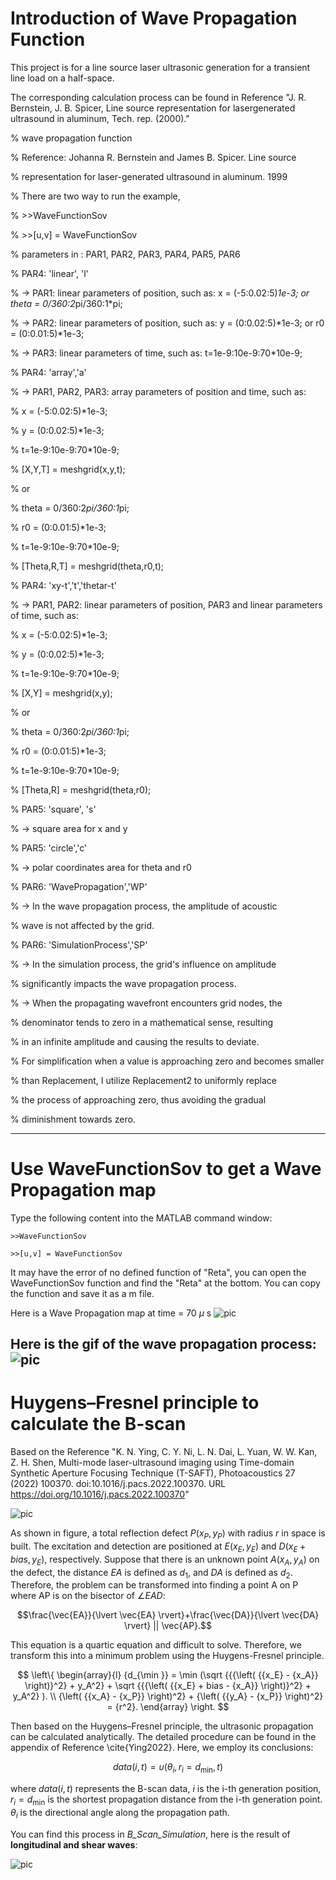 # Introduction of Wave Propagation Function
This project is for a line source laser ultrasonic generation for a transient line load on a half-space. 

The corresponding calculation process can be found in Reference "J. R. Bernstein, J. B. Spicer, Line source representation for lasergenerated ultrasound in aluminum, Tech. rep. (2000)."

% wave propagation function 

% Reference: Johanna R. Bernstein and James B. Spicer. Line source

% representation for laser-generated ultrasound in aluminum. 1999

% There are two way to run the example,

%   >>WaveFunctionSov

%   >>[u,v] = WaveFunctionSov

% parameters in : PAR1, PAR2, PAR3, PAR4, PAR5, PAR6

% PAR4: 'linear', 'l'

%           -> PAR1: linear parameters of position, such as: x = (-5:0.02:5)*1e-3; or theta = 0/360:2*pi/360:1*pi;

%           -> PAR2: linear parameters of position, such as: y = (0:0.02:5)*1e-3; or r0 = (0:0.01:5)*1e-3;

%           -> PAR3: linear parameters of time, such as: t=1e-9:10e-9:70*10e-9;

% PAR4: 'array','a'

%           -> PAR1, PAR2, PAR3: array parameters of position and time, such as: 

%                     x = (-5:0.02:5)*1e-3;

%                     y = (0:0.02:5)*1e-3;

%                     t=1e-9:10e-9:70*10e-9;

%                     [X,Y,T] = meshgrid(x,y,t);

%                 or 

%                     theta = 0/360:2*pi/360:1*pi;

%                     r0 = (0:0.01:5)*1e-3;

%                     t=1e-9:10e-9:70*10e-9;

%                     [Theta,R,T] = meshgrid(theta,r0,t);

% PAR4: 'xy-t','t','thetar-t'

%           -> PAR1, PAR2: linear parameters of position, PAR3 and linear parameters of time, such as:

%                     x = (-5:0.02:5)*1e-3;

%                     y = (0:0.02:5)*1e-3;

%                     t=1e-9:10e-9:70*10e-9;

%                     [X,Y] = meshgrid(x,y);

%                 or 

%                     theta = 0/360:2*pi/360:1*pi;

%                     r0 = (0:0.01:5)*1e-3;

%                     t=1e-9:10e-9:70*10e-9;

%                     [Theta,R] = meshgrid(theta,r0);

% PAR5: 'square', 's'

%           -> square area for x and y

% PAR5: 'circle','c'

%           -> polar coordinates area for theta and r0

% PAR6: 'WavePropagation','WP'

%           -> In the wave propagation process, the amplitude of acoustic 

%              wave is not affected by the grid.

% PAR6: 'SimulationProcess','SP'

%           -> In the simulation process, the grid's influence on amplitude

%              significantly impacts the wave propagation process.

%           -> When the propagating wavefront encounters grid nodes, the 

%              denominator tends to zero in a mathematical sense, resulting

%              in an infinite amplitude and causing the results to deviate.

%              For simplification when a value is approaching zero and becomes smaller 

%              than Replacement, I utilize Replacement2 to uniformly replace

%              the process of approaching zero, thus avoiding the gradual 

%              diminishment towards zero.


---
# Use WaveFunctionSov to get a Wave Propagation map
Type the following content into the MATLAB command window:

`>>WaveFunctionSov`

`>>[u,v] = WaveFunctionSov`

It may have the error of no defined function of "Reta", you can open the WaveFunctionSov function and find the "Reta" at the bottom. You can copy the function and save it as a m file.

Here is a Wave Propagation map at time = 70 $\mu$ s
![pic](https://github.com/XueWuuuu/img_folder/blob/main/FigA1.png)   

Here is the gif of the wave propagation process:
![pic](https://github.com/XueWuuuu/img_folder/blob/main/test.gif)
---
# Huygens–Fresnel principle to calculate the B-scan
Based on the Reference "K. N. Ying, C. Y. Ni, L. N. Dai, L. Yuan, W. W. Kan, Z. H. Shen, Multi-mode laser-ultrasound imaging using Time-domain Synthetic Aperture Focusing Technique (T-SAFT), Photoacoustics 27 (2022) 100370. doi:10.1016/j.pacs.2022.100370. URL https://doi.org/10.1016/j.pacs.2022.100370"

![pic](https://github.com/XueWuuuu/img_folder/blob/main/Appendix1.png)

As shown in figure, a total reflection defect $P(x_P,y_P)$ with radius $r$ in space is built. The excitation and detection are positioned at $E(x_E,y_E)$ and $D(x_E+bias,y_E)$, respectively. Suppose that there is an unknown point $A(x_A,y_A)$ on the defect, the distance $EA$ is defined as $d_1$, and $DA$ is defined as $d_2$. Therefore, the problem can be transformed into finding a point A on P where AP is on the bisector of $\angle EAD$:

$$\frac{\vec{EA}}{\lvert \vec{EA} \rvert}+\frac{\vec{DA}}{\lvert \vec{DA} \rvert} || \vec{AP}.$$

This equation is a quartic equation and difficult to solve. Therefore, we transform this into a minimum problem using the Huygens-Fresnel principle.

$$
\left\{ \begin{array}{l}
{d_{\min }} = \min (\sqrt {{{\left( {{x_E} - {x_A}} \right)}^2} + y_A^2}  + \sqrt {{{\left( {{x_E} + bias - {x_A}} \right)}^2} + y_A^2} ). \\
{\left( {{x_A} - {x_P}} \right)^2} + {\left( {{y_A} - {x_P}} \right)^2} = {r^2}.
\end{array} \right.
$$

Then based on the Huygens–Fresnel principle, the ultrasonic propagation can be calculated analytically. The detailed procedure can be found in the appendix of Reference \cite{Ying2022}. Here, we employ its conclusions:

$$
 data(i,t) = \upsilon(\theta_i, r_i = d_{\min}, t) 
$$
   
where $data\left( {i,t} \right)$ represents the B-scan data, $i$ is the i-th generation position, ${r_i} = {d_{\min }}$ is the shortest propagation distance from the i-th generation point. $\theta _i$ is the directional angle along the propagation path. 

You can find this process in _B\_Scan\_Simulation_, here is the result of **longitudinal and shear waves**:

![pic](https://github.com/XueWuuuu/img_folder/blob/main/B-scan%20result.png)
